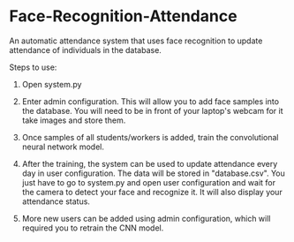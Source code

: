 # Face-Recognition-Attendance
An automatic attendance system that uses face recognition to update attendance of individuals in the database.

Steps to use:

1) Open system.py

2) Enter admin configuration. This will allow you to add face samples into the database. You will need to be in front of your
laptop's webcam for it take images and store them.

3) Once samples of all students/workers is added, train the convolutional neural network model.
 
4) After the training, the system can be used to update attendance every day in user configuration. 
The data will be stored in "database.csv". You just have to go to system.py and open user configuration and wait for the camera
to detect your face and recognize it. It will also display your attendance status.

5) More new users can be added using admin configuration, which will required you to retrain the CNN model.
